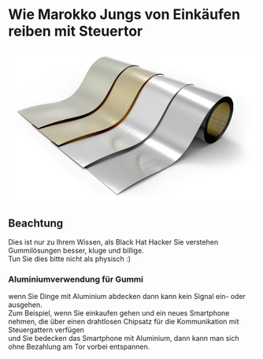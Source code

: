 <h1>Wie Marokko Jungs von Einkäufen reiben mit Steuertor</h1>
<img src='https://github.com/dewebdes/CYBER-MILITARY-GERMANY/blob/master/rubbery-since/Aluminium.jpg' />
<h2>Beachtung</h2>
<p>
Dies ist nur zu Ihrem Wissen, als Black Hat Hacker Sie verstehen Gummilösungen besser, kluge und billige.<br>
Tun Sie dies bitte nicht als physisch :)
</p>
<h3>Aluminiumverwendung für Gummi</h3>
<p>
wenn Sie Dinge mit Aluminium abdecken dann kann kein Signal ein- oder ausgehen.<br>
Zum Beispiel, wenn Sie einkaufen gehen und ein neues Smartphone nehmen, die über einen drahtlosen Chipsatz für die Kommunikation mit Steuergattern verfügen<br>
und Sie bedecken das Smartphone mit Aluminium, dann kann man sich ohne Bezahlung am Tor vorbei entspannen.
</p> 
